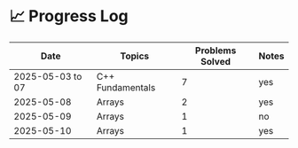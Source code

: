 # 📈 Progress Log

| Date             | Topics             | Problems Solved  | Notes |
|------------------|--------------------|------------------|-------|
| 2025-05-03 to 07 | C++ Fundamentals   | 7                |  yes  |
| 2025-05-08       | Arrays             | 2                |  yes  |
| 2025-05-09       | Arrays             | 1                |  no   |
| 2025-05-10       | Arrays             | 1                |  yes  |

